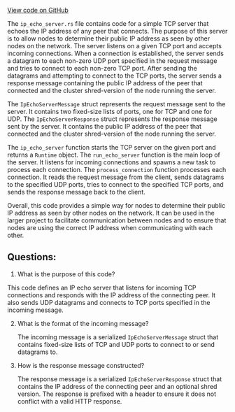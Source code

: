 [View code on GitHub](https://github.com/solana-labs/solana/blob/master/net-utils/src/ip_echo_server.rs)

The `ip_echo_server.rs` file contains code for a simple TCP server that echoes the IP address of any peer that connects. The purpose of this server is to allow nodes to determine their public IP address as seen by other nodes on the network. The server listens on a given TCP port and accepts incoming connections. When a connection is established, the server sends a datagram to each non-zero UDP port specified in the request message and tries to connect to each non-zero TCP port. After sending the datagrams and attempting to connect to the TCP ports, the server sends a response message containing the public IP address of the peer that connected and the cluster shred-version of the node running the server.

The `IpEchoServerMessage` struct represents the request message sent to the server. It contains two fixed-size lists of ports, one for TCP and one for UDP. The `IpEchoServerResponse` struct represents the response message sent by the server. It contains the public IP address of the peer that connected and the cluster shred-version of the node running the server.

The `ip_echo_server` function starts the TCP server on the given port and returns a `Runtime` object. The `run_echo_server` function is the main loop of the server. It listens for incoming connections and spawns a new task to process each connection. The `process_connection` function processes each connection. It reads the request message from the client, sends datagrams to the specified UDP ports, tries to connect to the specified TCP ports, and sends the response message back to the client.

Overall, this code provides a simple way for nodes to determine their public IP address as seen by other nodes on the network. It can be used in the larger project to facilitate communication between nodes and to ensure that nodes are using the correct IP address when communicating with each other.
## Questions: 
 1. What is the purpose of this code?
   
   This code defines an IP echo server that listens for incoming TCP connections and responds with the IP address of the connecting peer. It also sends UDP datagrams and connects to TCP ports specified in the incoming message.

2. What is the format of the incoming message?

   The incoming message is a serialized `IpEchoServerMessage` struct that contains fixed-size lists of TCP and UDP ports to connect to or send datagrams to.

3. How is the response message constructed?

   The response message is a serialized `IpEchoServerResponse` struct that contains the IP address of the connecting peer and an optional shred version. The response is prefixed with a header to ensure it does not conflict with a valid HTTP response.